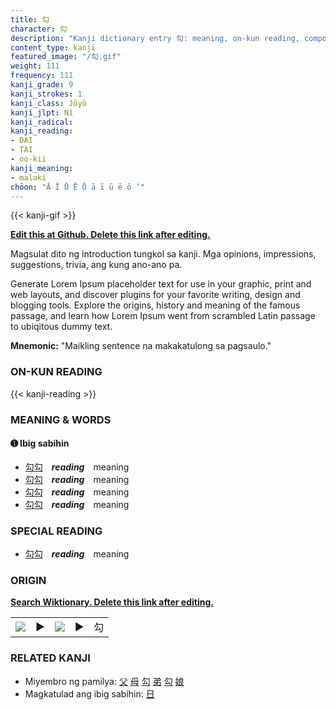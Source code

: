```yaml
---
title: 勾
character: 勾
description: "Kanji dictionary entry 勾: meaning, on-kun reading, compounds, origin, related kanji"
content_type: kanji
featured_image: "/勾.gif"
weight: 111
frequency: 111
kanji_grade: 9
kanji_strokes: 1
kanji_class: Jōyō
kanji_jlpt: N1
kanji_radical: 
kanji_reading: 
- DAI
- TAI
- oo-kii
kanji_meaning:
- malaki
chōon: "Ā Ī Ū Ē Ō ā ī ū ē ō ’"
---
```

[//]: # (Don't edit the line below. Kanji animated GIF code is automatically generated.)
{{< kanji-gif >}}

[//]: # (Edit below this line.)

**[Edit this at Github. Delete this link after editing.](https://github.com/tim0g/tim/tree/main/content/kanji/勾/index.md)**

Magsulat dito ng introduction tungkol sa kanji. Mga opinions, impressions, suggestions, trivia, ang kung ano-ano pa.

Generate Lorem Ipsum placeholder text for use in your graphic, print and web layouts, and discover plugins for your favorite writing, design and blogging tools. Explore the origins, history and meaning of the famous passage, and learn how Lorem Ipsum went from scrambled Latin passage to ubiqitous dummy text.
 
**Mnemonic:** "Maikling sentence na makakatulong sa pagsaulo."

### ON-KUN READING

[//]: # (Don't edit the line below. ON-KUN READING code is automatically generated.)
{{< kanji-reading >}}

### MEANING & WORDS

#### ➊ **Ibig sabihin**
  - [勾](../勾)[勾](../勾)　***reading***　meaning
  - [勾](../勾)[勾](../勾)　***reading***　meaning
  - [勾](../勾)[勾](../勾)　***reading***　meaning
  - [勾](../勾)[勾](../勾)　***reading***　meaning

### SPECIAL READING
  - [勾](../勾)[勾](../勾)　***reading***　meaning

### ORIGIN

**[Search Wiktionary. Delete this link after editing.](https://wiktionary.org/wiki/勾)**
<table class="kanji-table"><tr><td>
<img src="60px-勾-bronze.svg.png">
</td><td>▶</td><td>
<img src="60px-勾-oracle.svg.png">
</td><td>▶</td>
<td class="kanji-origin">勾</td>
</tr></table>

### RELATED KANJI
- Miyembro ng pamilya: [父](../父) [母](../母) [勾](../勾) [弟](../弟) [勾](../勾) [娘](../娘)
- Magkatulad ang ibig sabihin: [日](../日)
